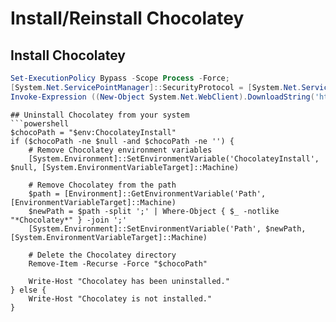# Install/Reinstall Chocolatey

## Install Chocolatey
```powershell
Set-ExecutionPolicy Bypass -Scope Process -Force;
[System.Net.ServicePointManager]::SecurityProtocol = [System.Net.ServicePointManager]::SecurityProtocol -bor 3072;
Invoke-Expression ((New-Object System.Net.WebClient).DownloadString('https://chocolatey.org/install.ps1'))

```
```
## Uninstall Chocolatey from your system
```powershell
$chocoPath = "$env:ChocolateyInstall"
if ($chocoPath -ne $null -and $chocoPath -ne '') {
    # Remove Chocolatey environment variables
    [System.Environment]::SetEnvironmentVariable('ChocolateyInstall', $null, [System.EnvironmentVariableTarget]::Machine)
    
    # Remove Chocolatey from the path
    $path = [Environment]::GetEnvironmentVariable('Path', [EnvironmentVariableTarget]::Machine)
    $newPath = $path -split ';' | Where-Object { $_ -notlike "*Chocolatey*" } -join ';'
    [System.Environment]::SetEnvironmentVariable('Path', $newPath, [System.EnvironmentVariableTarget]::Machine)
    
    # Delete the Chocolatey directory
    Remove-Item -Recurse -Force "$chocoPath"
    
    Write-Host "Chocolatey has been uninstalled."
} else {
    Write-Host "Chocolatey is not installed."
}
```


